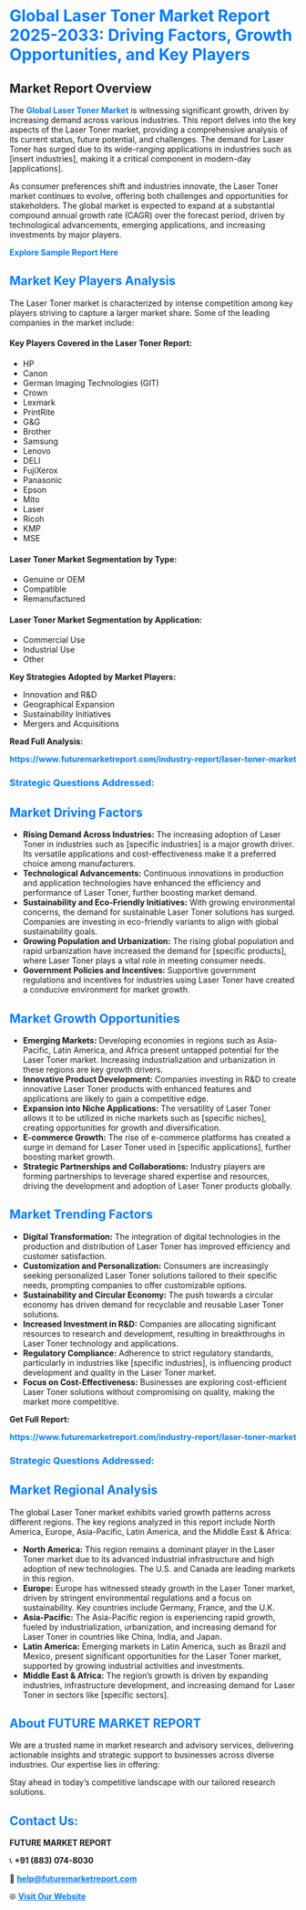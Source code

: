 <h1 style="color: #007BFF;">Global Laser Toner Market Report 2025-2033: Driving Factors, Growth Opportunities, and Key Players</h1>

<section id="overview">
<h2>Market Report Overview</h2>
<p>The <a href="https://www.futuremarketreport.com/industry-report/laser-toner-market" style="color: #007BFF; text-decoration: none;"><strong>Global Laser Toner Market</strong></a> is witnessing significant growth, driven by increasing demand across various industries. This report delves into the key aspects of the Laser Toner market, providing a comprehensive analysis of its current status, future potential, and challenges. The demand for Laser Toner has surged due to its wide-ranging applications in industries such as [insert industries], making it a critical component in modern-day [applications].</p>
<p>As consumer preferences shift and industries innovate, the Laser Toner market continues to evolve, offering both challenges and opportunities for stakeholders. The global market is expected to expand at a substantial compound annual growth rate (CAGR) over the forecast period, driven by technological advancements, emerging applications, and increasing investments by major players.</p>
</section>

<section id="overview">
<p><a href="https://www.futuremarketreport.com/request-sample/reportId=92878" style="color: #007BFF; text-decoration: none;"><strong>Explore Sample Report Here</strong></a></p>
</section>

<section id="key-players">
<h2 style="color: #007BFF;">Market Key Players Analysis</h2>
<p>The Laser Toner market is characterized by intense competition among key players striving to capture a larger market share. Some of the leading companies in the market include:</p>
<h4>Key Players Covered in the Laser Toner Report:</h4>
<ul><li>HP</li><li>Canon</li><li>German Imaging Technologies (GIT)</li><li>Crown</li><li>Lexmark</li><li>PrintRite</li><li>G&amp;G</li><li>Brother</li><li>Samsung</li><li>Lenovo</li><li>DELI</li><li>FujiXerox</li><li>Panasonic</li><li>Epson</li><li>Mito</li><li>Laser</li><li>Ricoh</li><li>KMP</li><li>MSE</li></ul>
<h4>Laser Toner Market Segmentation by Type:</h4>
<ul><li>Genuine or OEM</li><li>Compatible</li><li>Remanufactured</li></ul>

<h4>Laser Toner Market Segmentation by Application:</h4>
<ul><li>Commercial Use</li><li>Industrial Use</li><li>Other</li></ul>
<p><strong>Key Strategies Adopted by Market Players:</strong></p>
<ul>
<li>Innovation and R&D</li>
<li>Geographical Expansion</li>
<li>Sustainability Initiatives</li>
<li>Mergers and Acquisitions</li>
</ul>
</section>

<section>
<p><strong>Read Full Analysis: </strong></p><a href="https://www.futuremarketreport.com/industry-report/laser-toner-market" style="color: #007BFF; text-decoration: none;"><strong>https://www.futuremarketreport.com/industry-report/laser-toner-market</strong></a>
<h3 style="color: #007BFF;">Strategic Questions Addressed:</h3>
</section>

<section id="driving-factors">
<h2 style="color: #007BFF;">Market Driving Factors</h2>
<ul>
<li><strong>Rising Demand Across Industries:</strong> The increasing adoption of Laser Toner in industries such as [specific industries] is a major growth driver. Its versatile applications and cost-effectiveness make it a preferred choice among manufacturers.</li>
<li><strong>Technological Advancements:</strong> Continuous innovations in production and application technologies have enhanced the efficiency and performance of Laser Toner, further boosting market demand.</li>
<li><strong>Sustainability and Eco-Friendly Initiatives:</strong> With growing environmental concerns, the demand for sustainable Laser Toner solutions has surged. Companies are investing in eco-friendly variants to align with global sustainability goals.</li>
<li><strong>Growing Population and Urbanization:</strong> The rising global population and rapid urbanization have increased the demand for [specific products], where Laser Toner plays a vital role in meeting consumer needs.</li>
<li><strong>Government Policies and Incentives:</strong> Supportive government regulations and incentives for industries using Laser Toner have created a conducive environment for market growth.</li>
</ul>
</section>

<section id="growth-opportunities">
<h2 style="color: #007BFF;">Market Growth Opportunities</h2>
<ul>
<li><strong>Emerging Markets:</strong> Developing economies in regions such as Asia-Pacific, Latin America, and Africa present untapped potential for the Laser Toner market. Increasing industrialization and urbanization in these regions are key growth drivers.</li>
<li><strong>Innovative Product Development:</strong> Companies investing in R&D to create innovative Laser Toner products with enhanced features and applications are likely to gain a competitive edge.</li>
<li><strong>Expansion into Niche Applications:</strong> The versatility of Laser Toner allows it to be utilized in niche markets such as [specific niches], creating opportunities for growth and diversification.</li>
<li><strong>E-commerce Growth:</strong> The rise of e-commerce platforms has created a surge in demand for Laser Toner used in [specific applications], further boosting market growth.</li>
<li><strong>Strategic Partnerships and Collaborations:</strong> Industry players are forming partnerships to leverage shared expertise and resources, driving the development and adoption of Laser Toner products globally.</li>
</ul>
</section>

<section id="trending-factors">
<h2 style="color: #007BFF;">Market Trending Factors</h2>
<ul>
<li><strong>Digital Transformation:</strong> The integration of digital technologies in the production and distribution of Laser Toner has improved efficiency and customer satisfaction.</li>
<li><strong>Customization and Personalization:</strong> Consumers are increasingly seeking personalized Laser Toner solutions tailored to their specific needs, prompting companies to offer customizable options.</li>
<li><strong>Sustainability and Circular Economy:</strong> The push towards a circular economy has driven demand for recyclable and reusable Laser Toner solutions.</li>
<li><strong>Increased Investment in R&D:</strong> Companies are allocating significant resources to research and development, resulting in breakthroughs in Laser Toner technology and applications.</li>
<li><strong>Regulatory Compliance:</strong> Adherence to strict regulatory standards, particularly in industries like [specific industries], is influencing product development and quality in the Laser Toner market.</li>
<li><strong>Focus on Cost-Effectiveness:</strong> Businesses are exploring cost-efficient Laser Toner solutions without compromising on quality, making the market more competitive.</li>
</ul>
</section>

<section>
<p><strong>Get Full Report: </strong></p><a href="https://www.futuremarketreport.com/industry-report/laser-toner-market" style="color: #007BFF; text-decoration: none;"><strong>https://www.futuremarketreport.com/industry-report/laser-toner-market</strong></a>
<h3 style="color: #007BFF;">Strategic Questions Addressed:</h3>
</section>


<section id="regional-analysis">
<h2 style="color: #007BFF;">Market Regional Analysis</h2>
<p>The global Laser Toner market exhibits varied growth patterns across different regions. The key regions analyzed in this report include North America, Europe, Asia-Pacific, Latin America, and the Middle East & Africa:</p>
<ul>
<li><strong>North America:</strong> This region remains a dominant player in the Laser Toner market due to its advanced industrial infrastructure and high adoption of new technologies. The U.S. and Canada are leading markets in this region.</li>
<li><strong>Europe:</strong> Europe has witnessed steady growth in the Laser Toner market, driven by stringent environmental regulations and a focus on sustainability. Key countries include Germany, France, and the U.K.</li>
<li><strong>Asia-Pacific:</strong> The Asia-Pacific region is experiencing rapid growth, fueled by industrialization, urbanization, and increasing demand for Laser Toner in countries like China, India, and Japan.</li>
<li><strong>Latin America:</strong> Emerging markets in Latin America, such as Brazil and Mexico, present significant opportunities for the Laser Toner market, supported by growing industrial activities and investments.</li>
<li><strong>Middle East & Africa:</strong> The region’s growth is driven by expanding industries, infrastructure development, and increasing demand for Laser Toner in sectors like [specific sectors].</li>
</ul>
</section>

<footer>
<h2 style="color: #007BFF;">About FUTURE MARKET REPORT</h2>
<p>We are a trusted name in market research and advisory services, delivering actionable insights and strategic support to businesses across diverse industries. Our expertise lies in offering:</p>

<p>Stay ahead in today’s competitive landscape with our tailored research solutions.</p>

<h2 style="color: #007BFF;">Contact Us:</h2>
<p><strong>FUTURE MARKET REPORT</strong></p>
<p>📞 <strong>+91 (883) 074-8030</strong></p>
<p>📧 <strong><a href="mailto:help@futuremarketreport.com" style="color: #007BFF;">help@futuremarketreport.com</a></strong></p>
<p>🌐 <strong><a href="https://www.futuremarketreport.com/" style="color: #007BFF;">Visit Our Website</a></strong></p>
</footer>